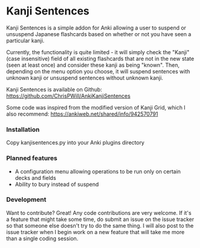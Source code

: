 # Kanji Sentences
Kanji Sentences is a simple addon for Anki allowing a user to suspend or unsuspend Japanese flashcards based on whether or not you have seen a particular kanji.

Currently, the functionality is quite limited - it will simply check the "Kanji" (case insensitive) field of all existing flashcards that are not in the new state (seen at least once) and consider these kanji as being "known". Then, depending on the menu option you choose, it will suspend sentences with unknown kanji or unsuspend sentences without unknown kanji.

Kanji Sentences is available on Github:
https://github.com/ChrisPWill/AnkiKanjiSentences

Some code was inspired from the modified version of Kanji Grid, which I also recommend:
https://ankiweb.net/shared/info/942570791

### Installation
Copy kanjisentences.py into your Anki plugins directory

### Planned features
- A configuration menu allowing operations to be run only on certain decks and fields
- Ability to bury instead of suspend

### Development
Want to contribute? Great! Any code contributions are very welcome. If it's a feature that might take some time, do submit an issue on the issue tracker so that someone else doesn't try to do the same thing. I will also post to the issue tracker when I begin work on a new feature that will take me more than a single coding session.

